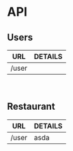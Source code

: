 # API

## Users
|URL|DETAILS|
|-|-|
|/user||
<br/>

## Restaurant
|URL|DETAILS|
|-|-|
|/user| asda|
